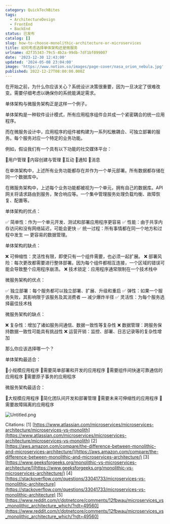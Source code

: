 ```yaml
---
category: QuickTechBites
tags:
  - ArchitectureDesign
  - FrontEnd
  - BackEnd
status: 已发布
catalog: []
slug: how-to-choose-monolithic-architecture-or-microservices
title: 如何考虑选择单体架构还是微服务
urlname: d2f35343-79c5-4b2a-99db-7df1bf099007
date: '2023-12-30 12:43:00'
updated: '2024-05-08 23:04:00'
image: 'https://www.notion.so/images/page-cover/nasa_orion_nebula.jpg'
published: 2022-12-27T08:00:00.000Z
---
```


在开始之前，为什么你应该关心？系统设计决策很重要，因为一旦决定了很难改变。需要仔细考虑以确保你的系统能满足需求。


单体架构与微服务架构正是这样一个例子。


单体架构是一种软件设计模式，所有应用程序组件合并成一个紧密耦合的统一应用程序。


而在微服务设计中，应用程序的组件被构建为一系列松散耦合、可独立部署的服务。每个服务对应一个特定的业务功能。


例如，假设我们有一个具有以下功能的社交媒体平台：


🔸用户管理
🔸内容创建与管理
🔸互动
🔸通知
🔸消息


在单体架构中，上述所有业务功能都存在并作为一个单元部署。所有数据都存储在同一个数据库中。


在微服务架构中，上述每个业务功能都被视为一个单元，拥有自己的数据库。API 网关将请求路由到服务，聚合响应等。一个集中管理服务处理负载均衡、故障恢复、配置等。


单体架构的优点：


✅ 简单性：作为一个单元开发、测试和部署应用程序更容易
✅ 性能：由于共享内存访问和没有网络延迟，可能会更快
✅ 统一过程：所有事情都在同一个地方和过程中发生 — 更容易的数据管理。


单体架构的缺点：


❌ 可伸缩性：灵活性有限，即使只有一个组件需要，也必须一起扩展。
❌ 部署风险：每次更改都需要进行整体部署。因为每个组件都相互连接，一个区域的错误可能会导致整个应用程序崩溃。
❌ 技术锁定：应用程序通常限制在一个技术栈中


微服务架构的优点：


✅ 独立部署：每个服务都可以独立部署、扩展、升级和重启
✅ 弹性：如果一个服务失败，其影响限于该服务及其消费者 — 减少爆炸半径
✅ 灵活性：为每个服务选择最佳技术栈


微服务架构的缺点：


❌ 复杂性：增加了诸如服务间通信、数据一致性等复杂性
❌ 数据管理：跨服务保持数据一致性可能具有挑战性
❌ 运营开销：监控、部署、日志记录等的复杂性增加


那么你应该选择哪一个？


单体架构最适合：


🔹小规模应用程序
🔹需要简单部署和开发的应用程序
🔹需要组件间快速可靠通信的应用程序
🔹需要原子事务的应用程序


微服务架构最适合：


🔸大规模应用程序
🔸简化团队间开发和部署管理
🔸需要未来可伸缩性的应用程序
🔸需要故障隔离的应用程序


![Untitled.png](https://prod-files-secure.s3.us-west-2.amazonaws.com/5d24fe63-e567-4804-86f9-9fdc62e13082/8d149051-cc00-4198-a3d7-e00805eb8f9e/Untitled.png?X-Amz-Algorithm=AWS4-HMAC-SHA256&X-Amz-Content-Sha256=UNSIGNED-PAYLOAD&X-Amz-Credential=ASIAZI2LB46633PBI5W6%2F20250325%2Fus-west-2%2Fs3%2Faws4_request&X-Amz-Date=20250325T054014Z&X-Amz-Expires=3600&X-Amz-Security-Token=IQoJb3JpZ2luX2VjEKX%2F%2F%2F%2F%2F%2F%2F%2F%2F%2FwEaCXVzLXdlc3QtMiJGMEQCICbbTDG9f78Fx99Rz870A2T%2BRKVhu2W%2BvBM2%2Bx8LZmEmAiA7b38KMMowGBO%2B1bV840trrbW8gKACU2Fq%2B4HZDOzqVSqIBAj%2B%2F%2F%2F%2F%2F%2F%2F%2F%2F%2F8BEAAaDDYzNzQyMzE4MzgwNSIMAy93qT1%2F5KaaCfOWKtwD4ijOPDT09lkrfVQmhHuwgLVHw8FHhEeSoa9dEYDbCQY2EMwefvtyambEUOHrMDjh%2BwtpNZzns9S%2BkfRLvoa%2F69coafR7iTy2MOCI2Mq99HpPJLzcAmLHafnssDm%2FwCvK9Bq6fy%2F8ildxzR%2ByNQOJ5c%2BaQ2jnqWseSJd12pjNbbphaChOg2dmwwJse2BIsp%2B%2F99FLcZJIods8CXKXjp43%2BUDjJqRdFhvFyAUE7GCJFpMy%2BdYkY%2Bw2of2unuJb%2FdyMmtYsyypRTvadp4UBeZDpTc8INQZrHJei%2BxEnE3nQa50mLqCsSNiveWrAwDUQR3GE1wAU1G%2B2R0SZrR1%2FA9MC4Eiw0Ynt9yYowAbeh00lDN8apLNpMnHdSHKbeRzuD%2FQn6S5hUJn82wusSJj%2B%2BKmtMV6UX9m4dEQLoLDTKrrm2qzwT5QWQQM9Re%2FmUlxRlo2ArnuapB4v5bDFwSIun9XX%2B1dpZSJ8ML1IuILfBhjtAdF1M9dG%2BWiTCOpU8mWwiuaXMjJM8JhuSB4X1LPzaIGTxRsWiqjPtWx8%2FvQF2nADppL2iwnOVTN7kI7nbEJ0mXhsI5z5h4vCrT4Ayn86pfOtQT2O7LBThnbbE7GtmIp%2FIxXAbChJCIgPAHqEahkw%2B%2B6IvwY6pgHfE0M0Uv9SHsUgZ5ngp8TBRSFJYWezRrOmlaZe6M8eY27HCHnV%2BOvk4QPcKoUizSYdlQaMkdDijxXA7vQXhbFoHd4gLX2vxsBKwejFaxJBtNwW6lzxP7%2FLjxn9bhmbaVO8ieRZH%2BbrupJxu4zgAfY4KpzEsYb2%2Fg46bYPVD5q5m2TeT4xYwFBJmrNk90%2BXA6bZL69FwRqnI13sahQSxQChEaUO%2FEJ5&X-Amz-Signature=2fee3025e42c867b3fc09160d42eec78629bc04f5d08209466263c1be0db56b2&X-Amz-SignedHeaders=host&x-id=GetObject)


Citations:
[1] [https://www.atlassian.com/microservices/microservices-architecture/microservices-vs-monolith](https://www.atlassian.com/microservices/microservices-architecture/microservices-vs-monolith)
[2] [https://aws.amazon.com/compare/the-difference-between-monolithic-and-microservices-architecture/](https://aws.amazon.com/compare/the-difference-between-monolithic-and-microservices-architecture/)
[3] [https://www.geeksforgeeks.org/monolithic-vs-microservices-architecture/](https://www.geeksforgeeks.org/monolithic-vs-microservices-architecture/)
[4] [https://stackoverflow.com/questions/33041733/microservices-vs-monolithic-architecture](https://stackoverflow.com/questions/33041733/microservices-vs-monolithic-architecture)
[5] [https://www.reddit.com/r/dotnetcore/comments/12fbwau/microservices_vs_monolithic_architecture_which/?rdt=49560](https://www.reddit.com/r/dotnetcore/comments/12fbwau/microservices_vs_monolithic_architecture_which/?rdt=49560)


